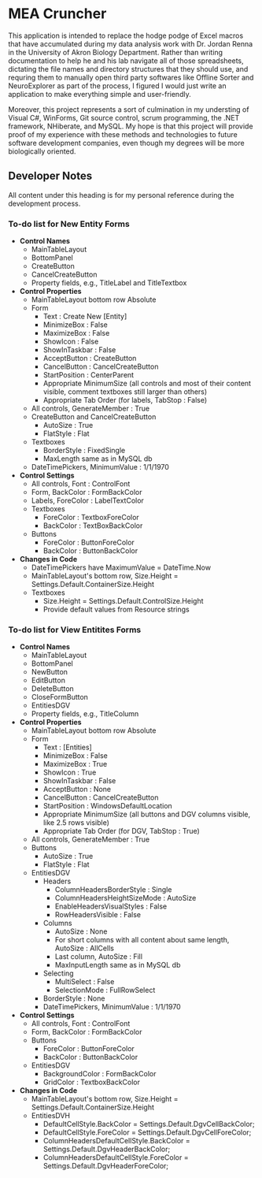 ﻿# MEA Cruncher

This application is intended to replace the hodge podge of Excel macros that have accumulated during my data analysis work with Dr. Jordan Renna in the University of Akron Biology Department.
Rather than writing documentation to help he and his lab navigate all of those spreadsheets, dictating the file names and directory structures that they should use, and requring them to manually open third party softwares like
Offline Sorter and NeuroExplorer as part of the process, I figured I would just write an application to make everything simple and user-friendly.

Moreover, this project represents a sort of culmination in my understing of Visual C#, WinForms, Git source control, scrum programming, the .NET framework, NHiberate, and MySQL.  My hope is that this project will provide proof of my experience
with these methods and technologies to future software development companies, even though my degrees will be more biologically oriented.

## Developer Notes

All content under this heading is for my personal reference during the development process.

### To-do list for New Entity Forms

* __Control Names__
	* MainTableLayout
	* BottomPanel
	* CreateButton
	* CancelCreateButton
	* Property fields, e.g., TitleLabel and TitleTextbox
* __Control Properties__
	* MainTableLayout bottom row Absolute
	* Form 
		* Text : Create New [Entity]
		* MinimizeBox : False
		* MaximizeBox : False
		* ShowIcon : False
		* ShowInTaskbar : False
		* AcceptButton : CreateButton
		* CancelButton : CancelCreateButton
		* StartPosition : CenterParent
		* Appropriate MinimumSize (all controls and most of their content visible, comment textboxes still larger than others)
		* Appropriate Tab Order (for labels, TabStop : False)
	* All controls, GenerateMember : True
	* CreateButton and CancelCreateButton
		* AutoSize : True
		* FlatStyle : Flat
	* Textboxes
		* BorderStyle : FixedSingle
		* MaxLength same as in MySQL db
	* DateTimePickers, MinimumValue : 1/1/1970 
* __Control Settings__
	* All controls, Font : ControlFont
	* Form, BackColor : FormBackColor
	* Labels, ForeColor : LabelTextColor
	* Textboxes
		* ForeColor : TextboxForeColor
		* BackColor : TextBoxBackColor
	* Buttons
		* ForeColor : ButtonForeColor
		* BackColor : ButtonBackColor
* __Changes in Code__
	* DateTimePickers have MaximumValue = DateTime.Now
	* MainTableLayout's bottom row, Size.Height = Settings.Default.ContainerSize.Height
	* Textboxes
		* Size.Height = Settings.Default.ControlSize.Height
		* Provide default values from Resource strings

### To-do list for View Entitites Forms

* __Control Names__
	* MainTableLayout
	* BottomPanel
	* NewButton
	* EditButton
	* DeleteButton
	* CloseFormButton
	* EntitiesDGV
	* Property fields, e.g., TitleColumn
* __Control Properties__
	* MainTableLayout bottom row Absolute
	* Form 
		* Text : [Entities]
		* MinimizeBox : False
		* MaximizeBox : True
		* ShowIcon : True
		* ShowInTaskbar : False
		* AcceptButton : None
		* CancelButton : CancelCreateButton
		* StartPosition : WindowsDefaultLocation
		* Appropriate MinimumSize (all buttons and DGV columns visible, like 2.5 rows visible)
		* Appropriate Tab Order (for DGV, TabStop : True)
	* All controls, GenerateMember : True
	* Buttons
		* AutoSize : True
		* FlatStyle : Flat
	* EntitiesDGV
		* Headers
			* ColumnHeadersBorderStyle : Single
			* ColumnHeadersHeightSizeMode : AutoSize
			* EnableHeadersVisualStyles : False
			* RowHeadersVisible : False
		* Columns
			* AutoSize : None
			* For short columns with all content about same length, AutoSize : AllCells
			* Last column, AutoSize : Fill
			* MaxInputLength same as in MySQL db
		* Selecting
			* MultiSelect : False
			* SelectionMode : FullRowSelect
		* BorderStyle : None
		* DateTimePickers, MinimumValue : 1/1/1970 
* __Control Settings__
	* All controls, Font : ControlFont
	* Form, BackColor : FormBackColor
	* Buttons
		* ForeColor : ButtonForeColor
		* BackColor : ButtonBackColor
	* EntitiesDGV
		* BackgroundColor : FormBackColor
		* GridColor : TextboxBackColor
* __Changes in Code__
	* MainTableLayout's bottom row, Size.Height = Settings.Default.ContainerSize.Height
	* EntitiesDVH
		* DefaultCellStyle.BackColor = Settings.Default.DgvCellBackColor;
        * DefaultCellStyle.ForeColor = Settings.Default.DgvCellForeColor;
        * ColumnHeadersDefaultCellStyle.BackColor = Settings.Default.DgvHeaderBackColor;
        * ColumnHeadersDefaultCellStyle.ForeColor = Settings.Default.DgvHeaderForeColor;
